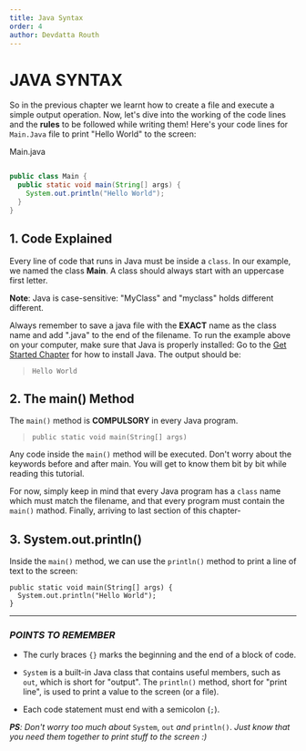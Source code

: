 ```yaml
---
title: Java Syntax
order: 4
author: Devdatta Routh
---
```



# JAVA SYNTAX

 So in the previous chapter we learnt how to create a file and execute  a simple output operation. Now, let's dive into the working of the code lines and the **rules** to be followed while writing them!
 Here's your code lines for `Main.Java`  file to print "Hello World" to the screen:

Main.java
```java

public class Main {
  public static void main(String[] args) {
    System.out.println("Hello World");
  }
}
```
## 1. Code Explained

 Every line of code that runs in Java must be inside a `class`. In our example, we named the class **Main**. A class should always start with an uppercase first letter.

 **Note**: Java is case-sensitive: "MyClass" and "myclass" holds different different.

 Always remember to save a java file with the **EXACT** name as the class name and add ".java" to the end of the filename. To run the example above on your computer, make sure that Java is properly installed: Go to the [Get Started Chapter](https://www.w3schools.com/java/java_getstarted.asp) for how to install Java. The output should be:

>`Hello World`

## 2. The main() Method

 The `main()` method is **COMPULSORY** in every Java program.

>`public static void main(String[] args)`

 Any code inside the `main()` method will be executed. Don't worry about the keywords before and after main. You will get to know them bit by bit while reading this tutorial.

 For now, simply keep in mind that every Java program has a `class` name which must match the filename, and that every program must contain the `main()` mathod. Finally, arriving to last section of this chapter-

## 3. System.out.println()

 Inside the `main()` method, we can use the `println()` method to print a line of text to the screen:
```
public static void main(String[] args) {
  System.out.println("Hello World");
}
```
---
### ***POINTS TO REMEMBER***
 - The curly braces `{}` marks the beginning and the end of a block of code.

 - `System` is a built-in Java class that contains useful members, such as `out`, which is short for "output". The `println()` method, short for "print line", is used to print a value to the screen (or a file).

 - Each code statement must end with a semicolon (`;`).

 _**PS**: Don't worry too much about_ `System`, `out` _and_ `println()`.  _Just know that you need them together to print stuff to the screen :)_